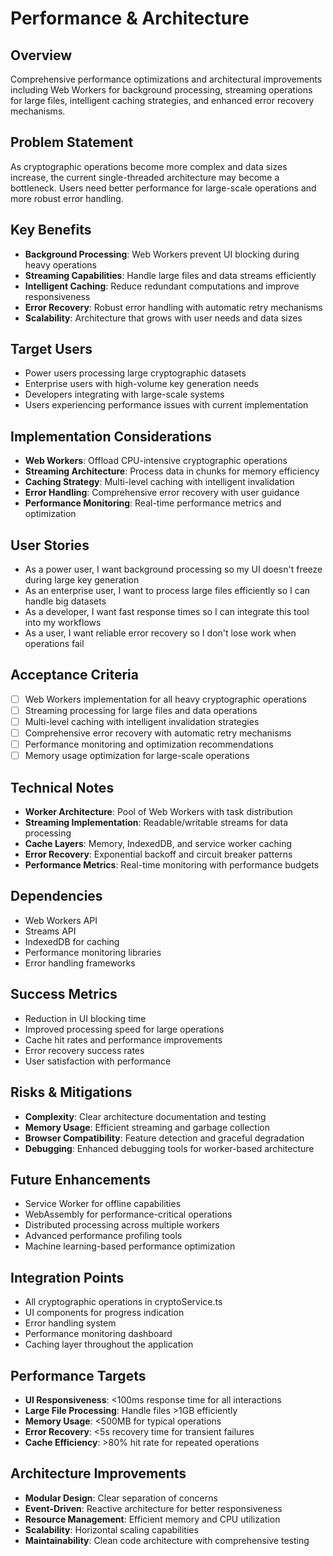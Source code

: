 # Performance & Architecture

## Overview
Comprehensive performance optimizations and architectural improvements including Web Workers for background processing, streaming operations for large files, intelligent caching strategies, and enhanced error recovery mechanisms.

## Problem Statement
As cryptographic operations become more complex and data sizes increase, the current single-threaded architecture may become a bottleneck. Users need better performance for large-scale operations and more robust error handling.

## Key Benefits
- **Background Processing**: Web Workers prevent UI blocking during heavy operations
- **Streaming Capabilities**: Handle large files and data streams efficiently
- **Intelligent Caching**: Reduce redundant computations and improve responsiveness
- **Error Recovery**: Robust error handling with automatic retry mechanisms
- **Scalability**: Architecture that grows with user needs and data sizes

## Target Users
- Power users processing large cryptographic datasets
- Enterprise users with high-volume key generation needs
- Developers integrating with large-scale systems
- Users experiencing performance issues with current implementation

## Implementation Considerations
- **Web Workers**: Offload CPU-intensive cryptographic operations
- **Streaming Architecture**: Process data in chunks for memory efficiency
- **Caching Strategy**: Multi-level caching with intelligent invalidation
- **Error Handling**: Comprehensive error recovery with user guidance
- **Performance Monitoring**: Real-time performance metrics and optimization

## User Stories
- As a power user, I want background processing so my UI doesn't freeze during large key generation
- As an enterprise user, I want to process large files efficiently so I can handle big datasets
- As a developer, I want fast response times so I can integrate this tool into my workflows
- As a user, I want reliable error recovery so I don't lose work when operations fail

## Acceptance Criteria
- [ ] Web Workers implementation for all heavy cryptographic operations
- [ ] Streaming processing for large files and data operations
- [ ] Multi-level caching with intelligent invalidation strategies
- [ ] Comprehensive error recovery with automatic retry mechanisms
- [ ] Performance monitoring and optimization recommendations
- [ ] Memory usage optimization for large-scale operations

## Technical Notes
- **Worker Architecture**: Pool of Web Workers with task distribution
- **Streaming Implementation**: Readable/writable streams for data processing
- **Cache Layers**: Memory, IndexedDB, and service worker caching
- **Error Recovery**: Exponential backoff and circuit breaker patterns
- **Performance Metrics**: Real-time monitoring with performance budgets

## Dependencies
- Web Workers API
- Streams API
- IndexedDB for caching
- Performance monitoring libraries
- Error handling frameworks

## Success Metrics
- Reduction in UI blocking time
- Improved processing speed for large operations
- Cache hit rates and performance improvements
- Error recovery success rates
- User satisfaction with performance

## Risks & Mitigations
- **Complexity**: Clear architecture documentation and testing
- **Memory Usage**: Efficient streaming and garbage collection
- **Browser Compatibility**: Feature detection and graceful degradation
- **Debugging**: Enhanced debugging tools for worker-based architecture

## Future Enhancements
- Service Worker for offline capabilities
- WebAssembly for performance-critical operations
- Distributed processing across multiple workers
- Advanced performance profiling tools
- Machine learning-based performance optimization

## Integration Points
- All cryptographic operations in cryptoService.ts
- UI components for progress indication
- Error handling system
- Performance monitoring dashboard
- Caching layer throughout the application

## Performance Targets
- **UI Responsiveness**: <100ms response time for all interactions
- **Large File Processing**: Handle files >1GB efficiently
- **Memory Usage**: <500MB for typical operations
- **Error Recovery**: <5s recovery time for transient failures
- **Cache Efficiency**: >80% hit rate for repeated operations

## Architecture Improvements
- **Modular Design**: Clear separation of concerns
- **Event-Driven**: Reactive architecture for better responsiveness
- **Resource Management**: Efficient memory and CPU utilization
- **Scalability**: Horizontal scaling capabilities
- **Maintainability**: Clean code architecture with comprehensive testing